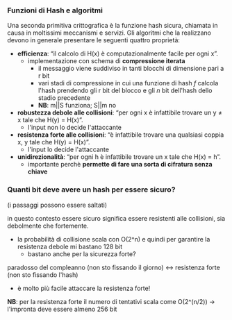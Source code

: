### Funzioni di Hash e algoritmi 
Una seconda primitiva crittografica è la funzione hash sicura, chiamata in causa in moltissimi meccanismi e servizi. Gli algoritmi che la realizzano devono in generale presentare le seguenti quattro proprietà:
- **efficienza**: “il calcolo di H(x) è computazionalmente facile per ogni x”.
    - implementazione con schema di **compressione iterata**
        - il messaggio viene suddiviso in tanti blocchi di dimensione pari a r bit
        - vari stadi di compressione in cui una funzione di hash *f* calcola l'hash prendendo gli r bit del blocco e gli *n* bit dell'hash dello stadio precedente
        - **NB**: m||S funziona; S||m no
- **robustezza debole alle collisioni**: “per ogni x è infattibile trovare un y ≠ x tale che H(y) = H(x)”.
    - l'input non lo decide l'attaccante
- **resistenza forte alle collisioni**: “è infattibile trovare una qualsiasi coppia x, y tale che H(y) = H(x)”.
    - l'input lo decide l'attaccante
- **unidirezionalità**: “per ogni h è infattibile trovare un x tale che H(x) = h”.
    - importante perchè **permette di fare una sorta di cifratura senza chiave**




### Quanti bit deve avere un hash per essere sicuro?
(i passaggi possono essere saltati)

in questo contesto essere sicuro significa essere resistenti alle collisioni, sia debolmente che fortemente.

- la probabilità di collisione scala con O(2^n) e quindi per garantire la resistenza debole mi bastano 128 bit
    - bastano anche per la sicurezza forte?


paradosso del compleanno (non sto fissando il giorno) <-> resistenza forte (non sto fissando l'hash)
- è molto più facile attaccare la resistenza forte!

**NB**: per la resistenza forte il numero di tentativi scala come O(2^(n/2)) -> l'impronta deve essere almeno 256 bit 